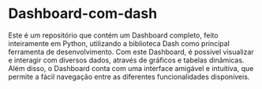 # Dashboard-com-dash
 Este é um repositório que contém um Dashboard completo, feito inteiramente em Python, utilizando a biblioteca Dash como principal ferramenta de desenvolvimento. Com este Dashboard, é possível visualizar e interagir com diversos dados, através de gráficos e tabelas dinâmicas. Além disso, o Dashboard conta com uma interface amigável e intuitiva, que permite a fácil navegação entre as diferentes funcionalidades disponíveis.
